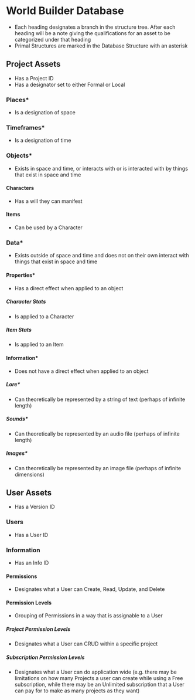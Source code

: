 # World Builder Database

- Each heading designates a branch in the structure tree. After each heading will be a note giving the qualifications for an asset to be categorized under that heading
- Primal Structures are marked in the Database Structure with an asterisk

## Project Assets

- Has a Project ID
- Has a designator set to either Formal or Local

### Places*

- Is a designation of space

### Timeframes*

- Is a designation of time

### Objects*

- Exists in space and time, or interacts with or is interacted with by things that exist in space and time

#### Characters

- Has a will they can manifest

#### Items

- Can be used by a Character

### Data*

- Exists outside of space and time and does not on their own interact with things that exist in space and time

#### Properties*

- Has a direct effect when applied to an object

##### Character Stats

- Is applied to a Character

##### Item Stats

- Is applied to an Item

#### Information*

- Does not have a direct effect when applied to an object

##### Lore*

- Can theoretically be represented by a string of text (perhaps of infinite length)

##### Sounds*

- Can theoretically be represented by an audio file (perhaps of infinite length)

##### Images*

- Can theoretically be represented by an image file (perhaps of infinite dimensions)

## User Assets

- Has a Version ID

### Users

- Has a User ID

### Information

- Has an Info ID

#### Permissions

- Designates what a User can Create, Read, Update, and Delete

#### Permission Levels

- Grouping of Permissions in a way that is assignable to a User

##### Project Permission Levels

- Designates what a User can CRUD within a specific project

##### Subscription Permission Levels

- Designates what a User can do application wide (e.g. there may be limitations on how many Projects a user can create while using a Free subscription, while there may be an Unlimited subscription that a User can pay for to make as many projects as they want)